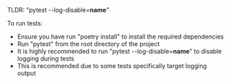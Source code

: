 TLDR: "pytest --log-disable=__name__"

To run tests:
- Ensure you have run "poetry install" to install the required dependencies
- Run "pytest" from the root directory of the project
- It is highly recommended to run "pytest --log-disable=__name__" to disable logging during tests
- This is recommended due to some tests specifically target logging output
